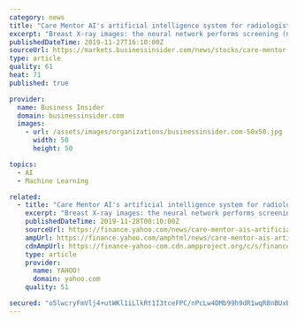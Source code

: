 ```yaml
---
category: news
title: "Care Mentor AI's artificial intelligence system for radiologists at RSNA 2019"
excerpt: "Breast X-ray images: the neural network performs screening (normal/pathology), determines 16 types of radiological abnormalities, provides a preliminary description of the investigation, and recommends further diagnostic procedures to be performed if it is necessary. X-ray images of the foot: the neural network determines the angle of the foot ..."
publishedDateTime: 2019-11-27T16:10:00Z
sourceUrl: https://markets.businessinsider.com/news/stocks/care-mentor-ai-s-artificial-intelligence-system-for-radiologists-at-rsna-2019-1028722469
type: article
quality: 61
heat: 71
published: true

provider:
  name: Business Insider
  domain: businessinsider.com
  images:
    - url: /assets/images/organizations/businessinsider.com-50x50.jpg
      width: 50
      height: 50

topics:
  - AI
  - Machine Learning

related:
  - title: "Care Mentor AI's artificial intelligence system for radiologists at RSNA 2019"
    excerpt: "Breast X-ray images: the neural network performs screening (normal/pathology), determines 16 types of radiological abnormalities, provides a preliminary description of the investigation, and recommends further diagnostic procedures to be performed if it is necessary. X-ray images of the foot: the neural network determines the angle of the foot ..."
    publishedDateTime: 2019-11-28T00:10:00Z
    sourceUrl: https://finance.yahoo.com/news/care-mentor-ais-artificial-intelligence-171000763.html
    ampUrl: https://finance.yahoo.com/amphtml/news/care-mentor-ais-artificial-intelligence-171000763.html
    cdnAmpUrl: https://finance-yahoo-com.cdn.ampproject.org/c/s/finance.yahoo.com/amphtml/news/care-mentor-ais-artificial-intelligence-171000763.html
    type: article
    provider:
      name: YAHOO!
      domain: yahoo.com
    quality: 51

secured: "o5lwcryFmVlj4+utWKl1iLlkRt1I3tceFPC/nPcLw4DMb99h9dR1wqR8nBUxBXsbl9NrtXlBCKV2OS+PJ2qfXg5+Fk4IOfE6xRZc5oRtTeAgZuKxFZ+NW3LaWqR9NcQfwVhDF0OHEiooL1+DBFT8XA/Q8DrkDHhhmXkaD1g49LVr0izLx8B0BN2vkfMrBMWPZkK+ulspLeVU35GzyhWZAWRPQ7wO+2lnrll1dmsSf+oyxxsiZ122dKkWLE2WKxq51+ba6R45coyQmBgfCARjRg==;hIyk0Quj/kNthTsWIHWuqw=="
---
```


